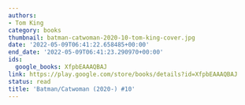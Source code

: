 ```yaml
---
authors:
- Tom King
category: books
thumbnail: batman-catwoman-2020-10-tom-king-cover.jpg
date: '2022-05-09T06:41:22.658485+00:00'
end_date: '2022-05-09T06:41:23.290970+00:00'
ids:
  google_books: XfpbEAAAQBAJ
link: https://play.google.com/store/books/details?id=XfpbEAAAQBAJ
status: read
title: 'Batman/Catwoman (2020-) #10'
---
```

